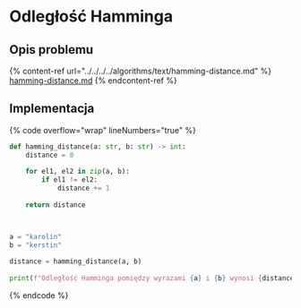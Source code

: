 # Odległość Hamminga

## Opis problemu

{% content-ref url="../../../../algorithms/text/hamming-distance.md" %}
[hamming-distance.md](../../../../algorithms/text/hamming-distance.md)
{% endcontent-ref %}

## Implementacja

{% code overflow="wrap" lineNumbers="true" %}
```python
def hamming_distance(a: str, b: str) -> int:
    distance = 0
    
    for el1, el2 in zip(a, b):
        if el1 != el2:
            distance += 1
            
    return distance



a = "karolin"
b = "kerstin"
    
distance = hamming_distance(a, b)
    
print(f"Odległość Hamminga pomiędzy wyrazami {a} i {b} wynosi {distance}")
```
{% endcode %}
